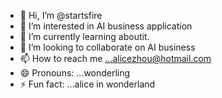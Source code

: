 - 👋 Hi, I’m @startsfire
- 👀 I’m interested in AI business application
- 🌱 I’m currently learning aboutit.
- 💞️ I’m looking to collaborate on AI business
- 📫 How to reach me ...alicezhou@hotmail.com
- 😄 Pronouns: ...wonderling
- ⚡ Fun fact: ...alice in wonderland


<!---
startsfire/startsfire is a ✨ special ✨ repository because its `README.md` (this file) appears on your GitHub profile.
You can click the Preview link to take a look at your changes.
--->
